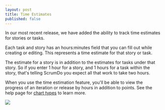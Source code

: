 ```yaml
---
layout: post
title: Time Estimates
published: false
---
```


In our most recent release, we have added the ability to track time estimates for
stories or tasks.

Each task and story has an hours:minutes field that you can fill out while creating or editing.  This
represents a time estimate for that story or task.

The estimate for a story is in addition to the estimates for tasks under that story.  So if you enter 1 hour for a
story, and 1 hours for a task within the story, that's telling ScrumDo you expect all that work to take two hours.

When you use the time estimation feature, you'll be able to view the progress of an iteration or release by hours
in addition to points.  See the help page for [chart types](/help/scrum/charts.html) to learn more.

![](https://scrumdo-cdn.s3.amazonaws.com/manual_uploads/timechart.png)
